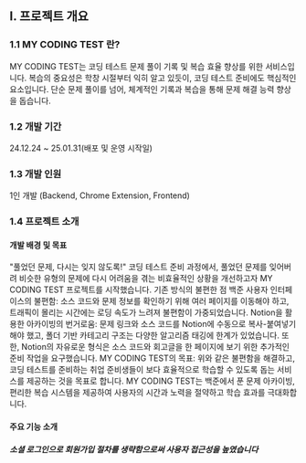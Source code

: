 ## I. 프로젝트 개요
### 1.1 MY CODING TEST 란?
MY CODING TEST는 코딩 테스트 문제 풀이 기록 및 복습 효율 향상를 위한 서비스입니다.
복습의 중요성은 학창 시절부터 익히 알고 있듯이, 코딩 테스트 준비에도 핵심적인 요소입니다.
단순 문제 풀이를 넘어, 체계적인 기록과 복습을 통해 문제 해결 능력 향상을 돕습니다.

### 1.2 개발 기간
24.12.24 ~ 25.01.31(배포 및 운영 시작일)

### 1.3 개발 인원
1인 개발 (Backend, Chrome Extension, Frontend)

### 1.4 프로젝트 소개
#### 개발 배경 및 목표
"풀었던 문제, 다시는 잊지 않도록!"
코딩 테스트 준비 과정에서, 풀었던 문제를 잊어버려 비슷한 유형의 문제에 다시 어려움을 겪는 비효율적인 상황을 개선하고자 MY CODING TEST 프로젝트를 시작했습니다.
기존 방식의 불편한 점
백준 사용자 인터페이스의 불편함: 소스 코드와 문제 정보를 확인하기 위해 여러 페이지를 이동해야 하고, 트래픽이 몰리는 시간에는 로딩 속도가 느려져 불편함이 가중되었습니다.
Notion을 활용한 아카이빙의 번거로움: 문제 링크와 소스 코드를 Notion에 수동으로 복사-붙여넣기해야 했고, 폴더 기반 카테고리 구조는 다양한 알고리즘 태깅에 한계가 있었습니다. 또한, Notion의 자유로운 형식은 소스 코드와 회고글을 한 페이지에 보기 위한 추가적인 준비 작업을 요구했습니다.
MY CODING TEST의 목표:
위와 같은 불편함을 해결하고, 코딩 테스트를 준비하는 취업 준비생들이 보다 효율적으로 학습할 수 있도록 돕는 서비스를 제공하는 것을 목표로 합니다. MY CODING TEST는 백준에서 푼 문제 아카이빙, 편리한 복습 시스템을 제공하여 사용자의 시간과 노력을 절약하고 학습 효과를 극대화합니다.

#### 주요 기능 소개
##### 소셜 로그인으로 회원가입 절차를 생략함으로써 사용자 접근성을 높였습니다

